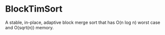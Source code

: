 # BlockTimSort
A stable, in-place, adaptive block merge sort that has O(n log n) worst case and O(sqrt(n)) memory.
